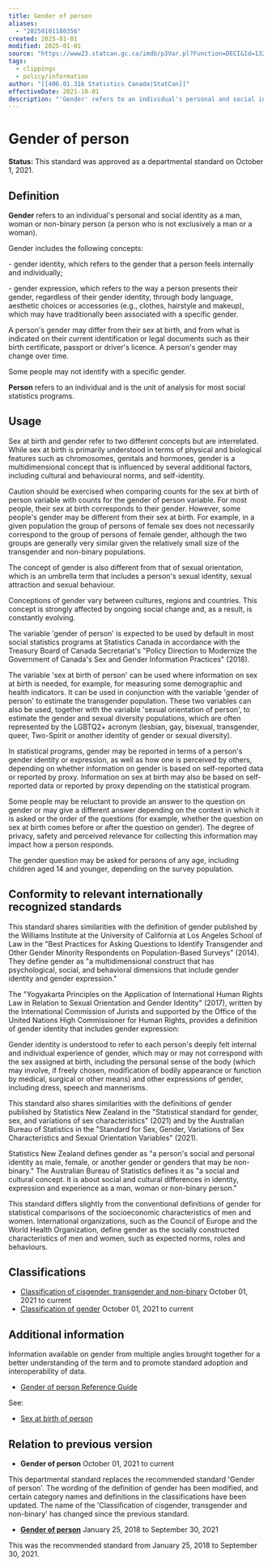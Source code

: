 ```yaml
---
title: Gender of person
aliases:
  - "20250101180356"
created: 2025-01-01
modified: 2025-01-01
source: "https://www23.statcan.gc.ca/imdb/p3Var.pl?Function=DECI&Id=1326692"
tags:
  - clippings
  - policy/information
author: "[[406.01.316 Statistics Canada|StatCan]]"
effectiveDate: 2021-10-01
description: "'Gender' refers to an individual's personal and social identity as a man, woman or non-binary person (a person who is not exclusively a man or a woman). Gender includes the following concepts:  - gender identity, which refers to the gender that a person feels internally and individually;  - gender expression, which refers to the way a person presents their gender, regardless of their gender identity, through body language, aesthetic choices or accessories (e.g., clothes, hairstyle and makeup), which may have traditionally been associated with a specific gender.A person's gender may differ from their sex at birth, and from what is indicated on their current identification or legal documents such as their birth certificate, passport or driver's licence. A person's gender may change over time. Some people may not identify with a specific gender. 'Person' refers to an individual and is the unit of analysis for most social statistics programs."
---
```

# Gender of person
**Status:** This standard was approved as a departmental standard on October 1, 2021.

## Definition

**Gender** refers to an individual's personal and social identity as a man, woman or non-binary person (a person who is not exclusively a man or a woman).

Gender includes the following concepts:

\- gender identity, which refers to the gender that a person feels internally and individually;

\- gender expression, which refers to the way a person presents their gender, regardless of their gender identity, through body language, aesthetic choices or accessories (e.g., clothes, hairstyle and makeup), which may have traditionally been associated with a specific gender.

A person's gender may differ from their sex at birth, and from what is indicated on their current identification or legal documents such as their birth certificate, passport or driver's licence. A person's gender may change over time.

Some people may not identify with a specific gender.

**Person** refers to an individual and is the unit of analysis for most social statistics programs.

## Usage

Sex at birth and gender refer to two different concepts but are interrelated. While sex at birth is primarily understood in terms of physical and biological features such as chromosomes, genitals and hormones, gender is a multidimensional concept that is influenced by several additional factors, including cultural and behavioural norms, and self-identity.

Caution should be exercised when comparing counts for the sex at birth of person variable with counts for the gender of person variable. For most people, their sex at birth corresponds to their gender. However, some people's gender may be different from their sex at birth. For example, in a given population the group of persons of female sex does not necessarily correspond to the group of persons of female gender, although the two groups are generally very similar given the relatively small size of the transgender and non-binary populations.

The concept of gender is also different from that of sexual orientation, which is an umbrella term that includes a person's sexual identity, sexual attraction and sexual behaviour.

Conceptions of gender vary between cultures, regions and countries. This concept is strongly affected by ongoing social change and, as a result, is constantly evolving.

The variable 'gender of person' is expected to be used by default in most social statistics programs at Statistics Canada in accordance with the Treasury Board of Canada Secretariat's "Policy Direction to Modernize the Government of Canada's Sex and Gender Information Practices" (2018).

The variable 'sex at birth of person' can be used where information on sex at birth is needed, for example, for measuring some demographic and health indicators. It can be used in conjunction with the variable 'gender of person' to estimate the transgender population. These two variables can also be used, together with the variable 'sexual orientation of person', to estimate the gender and sexual diversity populations, which are often represented by the LGBTQ2+ acronym (lesbian, gay, bisexual, transgender, queer, Two-Spirit or another identity of gender or sexual diversity).

In statistical programs, gender may be reported in terms of a person's gender identity or expression, as well as how one is perceived by others, depending on whether information on gender is based on self-reported data or reported by proxy. Information on sex at birth may also be based on self-reported data or reported by proxy depending on the statistical program.

Some people may be reluctant to provide an answer to the question on gender or may give a different answer depending on the context in which it is asked or the order of the questions (for example, whether the question on sex at birth comes before or after the question on gender). The degree of privacy, safety and perceived relevance for collecting this information may impact how a person responds.

The gender question may be asked for persons of any age, including children aged 14 and younger, depending on the survey population.

## Conformity to relevant internationally recognized standards

This standard shares similarities with the definition of gender published by the Williams Institute at the University of California at Los Angeles School of Law in the "Best Practices for Asking Questions to Identify Transgender and Other Gender Minority Respondents on Population-Based Surveys" (2014). They define gender as "a multidimensional construct that has psychological, social, and behavioral dimensions that include gender identity and gender expression."

The "Yogyakarta Principles on the Application of International Human Rights Law in Relation to Sexual Orientation and Gender Identity" (2017), written by the International Commission of Jurists and supported by the Office of the United Nations High Commissioner for Human Rights, provides a definition of gender identity that includes gender expression:

Gender identity is understood to refer to each person's deeply felt internal and individual experience of gender, which may or may not correspond with the sex assigned at birth, including the personal sense of the body (which may involve, if freely chosen, modification of bodily appearance or function by medical, surgical or other means) and other expressions of gender, including dress, speech and mannerisms.

This standard also shares similarities with the definitions of gender published by Statistics New Zealand in the "Statistical standard for gender, sex, and variations of sex characteristics" (2021) and by the Australian Bureau of Statistics in the "Standard for Sex, Gender, Variations of Sex Characteristics and Sexual Orientation Variables" (2021).

Statistics New Zealand defines gender as "a person's social and personal identity as male, female, or another gender or genders that may be non-binary." The Australian Bureau of Statistics defines it as "a social and cultural concept. It is about social and cultural differences in identity, expression and experience as a man, woman or non-binary person."

This standard differs slightly from the conventional definitions of gender for statistical comparisons of the socioeconomic characteristics of men and women. International organizations, such as the Council of Europe and the World Health Organization, define gender as the socially constructed characteristics of men and women, such as expected norms, roles and behaviours.

## Classifications

- [Classification of cisgender, transgender and non-binary](https://www23.statcan.gc.ca/imdb/p3VD.pl?Function=getVD&TVD=1326715) October 01, 2021 to current
- [Classification of gender](https://www23.statcan.gc.ca/imdb/p3VD.pl?Function=getVD&TVD=1326727) October 01, 2021 to current

## Additional information

Information available on gender from multiple angles brought together for a better understanding of the term and to promote standard adoption and interoperability of data.

- [Gender of person Reference Guide](https://www.statcan.gc.ca/en/concepts/dds/gp)

See:

- [Sex at birth of person](https://www23.statcan.gc.ca/imdb/p3Var.pl?Function=DECI&Id=1326694)

## Relation to previous version

- **Gender of person** October 01, 2021 to current

This departmental standard replaces the recommended standard 'Gender of person'. The wording of the definition of gender has been modified, and certain category names and definitions in the classifications have been updated. The name of the 'Classification of cisgender, transgender and non-binary' has changed since the previous standard.
- [**Gender of person**](https://www23.statcan.gc.ca/imdb/p3Var.pl?Function=DECI&Id=463349) January 25, 2018 to September 30, 2021

This was the recommended standard from January 25, 2018 to September 30, 2021.
